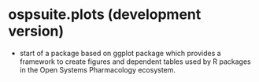 # ospsuite.plots (development version)

* start of a package based on ggplot package which provides a framework to create
figures and dependent tables  used by R packages in the Open Systems
Pharmacology ecosystem.
